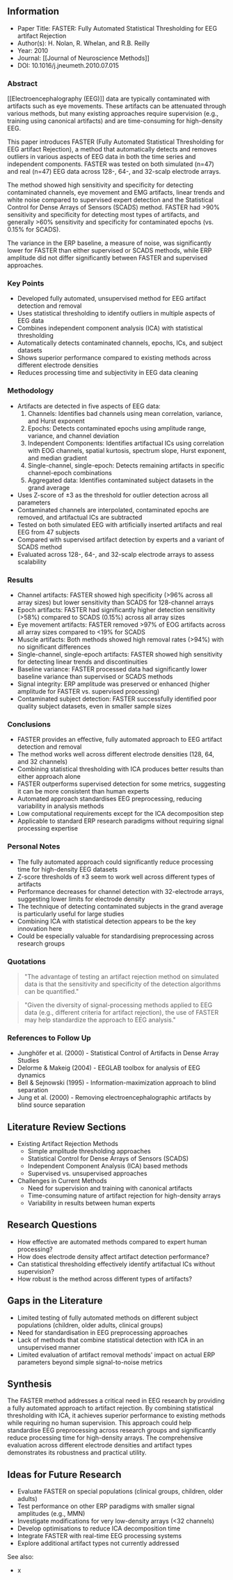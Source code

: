 ## Information

- Paper Title: FASTER: Fully Automated Statistical Thresholding for EEG artifact Rejection
- Author(s): H. Nolan, R. Whelan, and R.B. Reilly
- Year: 2010
- Journal: [[Journal of Neuroscience Methods]]
- DOI: 10.1016/j.jneumeth.2010.07.015

### Abstract

[[Electroencephalography (EEG)]] data are typically contaminated with artifacts such as eye movements. These artifacts can be attenuated through various methods, but many existing approaches require supervision (e.g., training using canonical artifacts) and are time-consuming for high-density EEG. 

This paper introduces FASTER (Fully Automated Statistical Thresholding for EEG artifact Rejection), a method that automatically detects and removes outliers in various aspects of EEG data in both the time series and independent components. FASTER was tested on both simulated (n=47) and real (n=47) EEG data across 128-, 64-, and 32-scalp electrode arrays. 

The method showed high sensitivity and specificity for detecting contaminated channels, eye movement and EMG artifacts, linear trends and white noise compared to supervised expert detection and the Statistical Control for Dense Arrays of Sensors (SCADS) method. FASTER had >90% sensitivity and specificity for detecting most types of artifacts, and generally >60% sensitivity and specificity for contaminated epochs (vs. 0.15% for SCADS). 

The variance in the ERP baseline, a measure of noise, was significantly lower for FASTER than either supervised or SCADS methods, while ERP amplitude did not differ significantly between FASTER and supervised approaches.

### Key Points

- Developed fully automated, unsupervised method for EEG artifact detection and removal
- Uses statistical thresholding to identify outliers in multiple aspects of EEG data
- Combines independent component analysis (ICA) with statistical thresholding
- Automatically detects contaminated channels, epochs, ICs, and subject datasets
- Shows superior performance compared to existing methods across different electrode densities
- Reduces processing time and subjectivity in EEG data cleaning

### Methodology

- Artifacts are detected in five aspects of EEG data:
    1. Channels: Identifies bad channels using mean correlation, variance, and Hurst exponent
    2. Epochs: Detects contaminated epochs using amplitude range, variance, and channel deviation
    3. Independent Components: Identifies artifactual ICs using correlation with EOG channels, spatial kurtosis, spectrum slope, Hurst exponent, and median gradient
    4. Single-channel, single-epoch: Detects remaining artifacts in specific channel-epoch combinations
    5. Aggregated data: Identifies contaminated subject datasets in the grand average
- Uses Z-score of ±3 as the threshold for outlier detection across all parameters
- Contaminated channels are interpolated, contaminated epochs are removed, and artifactual ICs are subtracted
- Tested on both simulated EEG with artificially inserted artifacts and real EEG from 47 subjects
- Compared with supervised artifact detection by experts and a variant of SCADS method
- Evaluated across 128-, 64-, and 32-scalp electrode arrays to assess scalability

### Results

- Channel artifacts: FASTER showed high specificity (>96% across all array sizes) but lower sensitivity than SCADS for 128-channel arrays
- Epoch artifacts: FASTER had significantly higher detection sensitivity (>58%) compared to SCADS (0.15%) across all array sizes
- Eye movement artifacts: FASTER removed >97% of EOG artifacts across all array sizes compared to <19% for SCADS
- Muscle artifacts: Both methods showed high removal rates (>94%) with no significant differences
- Single-channel, single-epoch artifacts: FASTER showed high sensitivity for detecting linear trends and discontinuities
- Baseline variance: FASTER processed data had significantly lower baseline variance than supervised or SCADS methods
- Signal integrity: ERP amplitude was preserved or enhanced (higher amplitude for FASTER vs. supervised processing)
- Contaminated subject detection: FASTER successfully identified poor quality subject datasets, even in smaller sample sizes

### Conclusions

- FASTER provides an effective, fully automated approach to EEG artifact detection and removal
- The method works well across different electrode densities (128, 64, and 32 channels)
- Combining statistical thresholding with ICA produces better results than either approach alone
- FASTER outperforms supervised detection for some metrics, suggesting it can be more consistent than human experts
- Automated approach standardises EEG preprocessing, reducing variability in analysis methods
- Low computational requirements except for the ICA decomposition step
- Applicable to standard ERP research paradigms without requiring signal processing expertise

### Personal Notes

- The fully automated approach could significantly reduce processing time for high-density EEG datasets
- Z-score thresholds of ±3 seem to work well across different types of artifacts
- Performance decreases for channel detection with 32-electrode arrays, suggesting lower limits for electrode density
- The technique of detecting contaminated subjects in the grand average is particularly useful for large studies
- Combining ICA with statistical detection appears to be the key innovation here
- Could be especially valuable for standardising preprocessing across research groups

### Quotations

> "The advantage of testing an artifact rejection method on simulated data is that the sensitivity and specificity of the detection algorithms can be quantified."

> "Given the diversity of signal-processing methods applied to EEG data (e.g., different criteria for artifact rejection), the use of FASTER may help standardize the approach to EEG analysis."

### References to Follow Up

- Junghöfer et al. (2000) - Statistical Control of Artifacts in Dense Array Studies
- Delorme & Makeig (2004) - EEGLAB toolbox for analysis of EEG dynamics
- Bell & Sejnowski (1995) - Information-maximization approach to blind separation
- Jung et al. (2000) - Removing electroencephalographic artifacts by blind source separation

## Literature Review Sections

- Existing Artifact Rejection Methods
    - Simple amplitude thresholding approaches
    - Statistical Control for Dense Arrays of Sensors (SCADS)
    - Independent Component Analysis (ICA) based methods
    - Supervised vs. unsupervised approaches
- Challenges in Current Methods
    - Need for supervision and training with canonical artifacts
    - Time-consuming nature of artifact rejection for high-density arrays
    - Variability in results between human experts

## Research Questions

- How effective are automated methods compared to expert human processing?
- How does electrode density affect artifact detection performance?
- Can statistical thresholding effectively identify artifactual ICs without supervision?
- How robust is the method across different types of artifacts?

## Gaps in the Literature

- Limited testing of fully automated methods on different subject populations (children, older adults, clinical groups)
- Need for standardisation in EEG preprocessing approaches
- Lack of methods that combine statistical detection with ICA in an unsupervised manner
- Limited evaluation of artifact removal methods' impact on actual ERP parameters beyond simple signal-to-noise metrics

## Synthesis

The FASTER method addresses a critical need in EEG research by providing a fully automated approach to artifact rejection. By combining statistical thresholding with ICA, it achieves superior performance to existing methods while requiring no human supervision. This approach could help standardise EEG preprocessing across research groups and significantly reduce processing time for high-density arrays. The comprehensive evaluation across different electrode densities and artifact types demonstrates its robustness and practical utility.

## Ideas for Future Research

- Evaluate FASTER on special populations (clinical groups, children, older adults)
- Test performance on other ERP paradigms with smaller signal amplitudes (e.g., MMN)
- Investigate modifications for very low-density arrays (<32 channels)
- Develop optimisations to reduce ICA decomposition time
- Integrate FASTER with real-time EEG processing systems
- Explore additional artifact types not currently addressed


See also:
- x